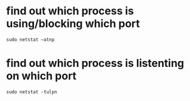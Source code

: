 # find out which process is using/blocking which port

```
sudo netstat –atnp
```

# find out which process is listenting on which port

```
sudo netstat -tulpn
```
